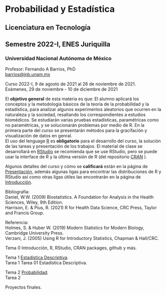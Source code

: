 # Probabilidad y Estadística  
## Licenciatura en Tecnología  
## Semestre 2022-I, ENES Juriquilla
### Universidad Nacional Autónoma de México  

Profesor: Fernando A Barrios, PhD  
barrios@inb.unam.mx  

Curso 2022-I, 9 de agosto de 2021 al 26 de noviembre de 2021.  
Exámenes, 29 de noviembre - 10 de diciembre de 2021  

El **objetivo general** de esta materia es que: El alumno aplicará los conceptos y la metodología básicos de la teoría de la probabilidad y la estadística, para analizar algunos experimentos aleatorios que ocurren en la naturaleza y la sociedad, resaltando los correspondientes a estudios biomédicos. Se estudiarán varias pruebas estadísticas, paramétricas como no paramétricas, y se solucionarán problemas por medio de R. En la primera parte del curso se presentarán métodos para la gracifación y visualización de datos en genral.  
El uso del lenguage [R](https://www.r-project.org/about.html) es **obligatorio** para el desarrollo del curso, la solución de las tareas y presentación de los trabajos. El material de clase se desarrollará en [RStudio](https://rstudio.com/products/rstudio/) se recomienda que se use RStudio, pero se puede usar la interface  de R y la última versión de R (del repositorio [CRAN](https://cran.r-project.org/) ).  

Algunos detalles del curso y cómo se **calificará** están en la página de [Presentación](https://fabarrios.github.io/ProbEstad/Presenta/Presenta.md), además algunas ligas para encontrar las distribuciones de R y RStudio así como otras ligas útiles las encontrarán en la página de [Introducción](https://fabarrios.github.io/ProbEstad/Presenta/Intro.html).  

Bibliografía:  
Daniel, W.W. (2009) Biostatistics. A Foundation for Analysis in the Health Sciences, Wiley, 9th Edition.  
Harrison, E. & Pius, R. (2021) R for Health Data Science, CRC Press, Taylor and Francis Group.  

Referencia:  
Holmes, S. & Huber W. (2019) Modern Statistics for Modern Biology, Cambridge University Press.  
Verzani, J. (2005) Using R for Introductory Statistics, Chapman & Hall/CRC.  



Tema 0 Introducción, R, RStudio, CRAN packages, github y más.  

Tema 1 [Estadística Descriptiva](https://fabarrios.github.io/ProbEstad2021/EstadDescrip/EstadDescrip.html).  
Tarea 1 Tarea 01 Estadística Descriptiva.  

Tema 2 [Probabilidad](https://fabarrios.github.io/ProbEstad2021/Probabilidad/Probabilidad.html).  
Tarea 2    


Proyectos finales.  

